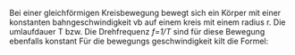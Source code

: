 Bei einer gleichförmigen Kreisbewegung bewegt sich ein Körper mit einer konstanten bahngeschwindigkeit vb auf einem kreis mit einem radius r.  Die umlaufdauer T bzw. Die Drehfrequenz *f=1/T* sind für diese Bewegung ebenfalls konstant 
Für die bewegungs geschwindigkeit kilt die Formel:

